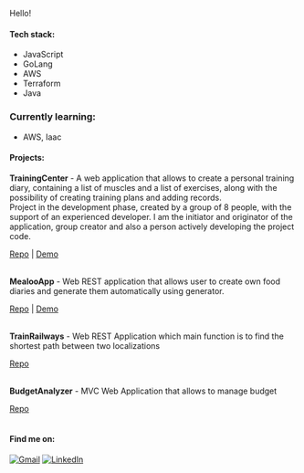 Hello!


#### Tech stack:
* JavaScript
* GoLang
* AWS
* Terraform
* Java


### Currently learning:
* AWS, Iaac

  
#### Projects:

<strong>TrainingCenter</strong> - A web application that allows to create a personal training diary, containing a list of muscles and a list of exercises, along with the possibility of creating training plans and adding records.<br>
Project in the development phase, created by a group of 8 people, with the support of an experienced developer.
I am the initiator and originator of the application, group creator and also a person actively developing the project code.

<div>
<a href="https://github.com/CodeEnthusiasts/TrainingCenter">Repo</a> | <a href="https://trainingcenterapp.herokuapp.com/swagger-ui.html#/">Demo</a>
</div><br/>

<strong>MealooApp</strong> - Web REST application that allows user to create own food diaries and generate them automatically using generator.

<div>
<a href="https://github.com/naslakboss/MealooApp">Repo</a> | <a href="https://mealoodietapp.herokuapp.com/swagger-ui.html#/">Demo</a>
</div><br/>

<strong>TrainRailways</strong> -  Web REST Application which main function is to find the shortest path between two localizations

<div>
<a href="https://github.com/naslakboss/podlasietrain">Repo</a> 
</div><br/>

<strong>BudgetAnalyzer</strong> -  MVC Web Application that allows to manage budget

<div>
<a href="https://github.com/naslakboss/BudgetAnalyzer">Repo</a> 
</div><br/>

#### Find me on:
<div>
<a href="mailto:damiannaglak1@gmail.com"><img alt="Gmail" src="https://img.shields.io/badge/Gmail-red?style=flat&logo=gmail&logoColor=white"/></a>
<a href="https://www.linkedin.com/in/damian-naglak-3413391b1/">
 <img alt="LinkedIn" src="https://img.shields.io/badge/LinkedIn-blue?style=flat&logo=linkedin&logoColor=white"/></a>
</div>


